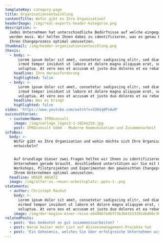 ```yaml
---
templateKey: category-page
title: Organisationsentwicklung
contentTitle: Wofür gibt es Ihre Organisation?
headerImage: /img/real-experts-header-kategorie.png
description: >-
  Jedes Unternehmen hat unterschiedliche Bedürfnisse auf welche eingegangen
  werden muss. Wir helfen Ihnen dabei zu identifizieren, was es genau braucht um
  Ihren Changeprozess optimal umzusetzen.
thumbnail: /img/header-organisationsentwicklung.png
thesis:
  - body: >-
      Lorem ipsum dolor sit amet, consetetur sadipscing elitr, sed diam nonumy
      irmod tempor invidunt ut labore et dolore magna aliquyam erat, sed diam
      voluptua. At vero eos et accusam et justo duo dolores et ea rebum.
    headline: Ihre Herausforderung
    highlighted: false
  - body: >-
      Lorem ipsum dolor sit amet, consetetur sadipscing elitr, sed diam nonumy
      irmod tempor invidunt ut labore et dolore magna aliquyam erat, sed diam
      voluptua. At vero eos et accusam et justo duo dolores et ea rebum.
    headline: Was es bringt
    highlighted: false
video: 'https://www.youtube.com/watch?v=53H1q0PxAuM'
successStories:
  - customerName: IPROconsult
    image: /img/vorlage_logos3-1-1024x259.jpg
    post: IPROconsult GmbH - Moderne Kommunikation und Zusammenarbeit
infoBox:
  body: >-
    Wofür gibt es Ihre Organisation und wohin möchte sich Ihre Organisation
    entwickeln? 


    Auf Grundlage dieser zwei Fragen helfen wir Ihnen zu identifizieren, was Ihr
    Unternehmen gerade braucht. Anschließend unterstützen wir Sie mit Hilfe von
    Workshops, Pilotprojekten und Experimenten den gewünschten Changeprozess in
    Ihrem Unternehmen optimal umzusetzen.
  headline: UNSER ANSATZ
  image: /img/alter-vs.-neuer-arbeitsplatz-.pptx-1-.png
statements:
  - author: Christoph Rauhut
    body: >-
      Lorem ipsum dolor sit amet, consetetur sadipscing elitr, sed diam nonumy
      eirmod tempor invidunt ut labore et dolore magna aliquyam erat, sed diam
      voluptua. At vero eos et accusam et justo duo dolores et ea rebum.
    image: /img/der-beginn-einer-reise-a5440b7a0bf73b3b61b33201dbd00c36-21464.png
relatedPosts:
  - post: 'Was bedeutet es gut zusammenzuarbeiten? '
  - post: Warum keiner mehr Lust auf Wissensmanagement-Projekte hat
  - post: 'Ein Geheimnis, welches Sie über erfolgreiche Unternehmen wissen sollten'
---
```


